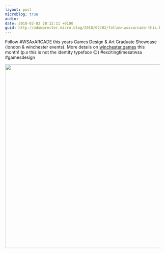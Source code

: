 ```yaml
---
layout: post
microblog: true
audio: 
date: 2018-02-02 20:12:11 +0100
guid: http://adamprocter.micro.blog/2018/02/02/follow-wsaxarcade-this.html
---
```

Follow #WSAxARCADE this years Games Design & Art Graduate Showcase (london & winchester events). More details on [winchester.games](http://winchester.games) this month! (p.s this is not the identity typeface 😉) #excitingtimesatwsa #gamesdesign

<img src="http://discursive.adamprocter.co.uk/uploads/2018/af19838b7b.jpg" width="600" height="600" />
